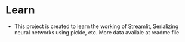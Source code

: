 # Learn

- This project is created to learn the working of Streamlit, Serializing neural networks using pickle, etc. More data availale at readme file 

